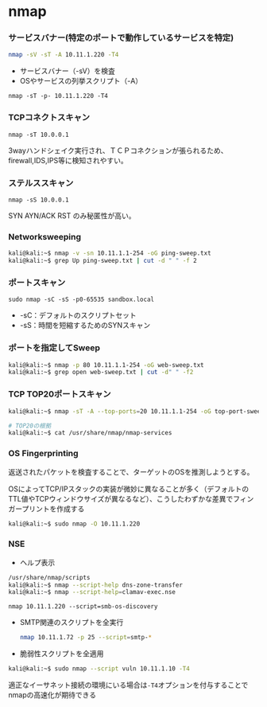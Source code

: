 # nmap

### サービスバナー(特定のポートで動作しているサービスを特定)

```bash
nmap -sV -sT -A 10.11.1.220 -T4
```

* サービスバナー（-sV）を検査
* OSやサービスの列挙スクリプト（-A）

```
nmap -sT -p- 10.11.1.220 -T4
```



### TCPコネクトスキャン

```
nmap -sT 10.0.0.1
```

3wayハンドシェイク実行され、ＴＣＰコネクションが張られるため、  
firewall,IDS,IPS等に検知されやすい。



### ステルススキャン

```
nmap -sS 10.0.0.1
```

SYN AYN/ACK RST のみ秘匿性が高い。



### Networksweeping

```bash
kali@kali:~$ nmap -v -sn 10.11.1.1-254 -oG ping-sweep.txt
kali@kali:~$ grep Up ping-sweep.txt | cut -d " " -f 2
```



### ポートスキャン

```
sudo nmap -sC -sS -p0-65535 sandbox.local
```

* -sC：デフォルトのスクリプトセット
* -sS：時間を短縮するためのSYNスキャン



### ポートを指定してSweep

```bash
kali@kali:~$ nmap -p 80 10.11.1.1-254 -oG web-sweep.txt
kali@kali:~$ grep open web-sweep.txt | cut -d" " -f2
```



### TCP TOP20ポートスキャン

```bash
kali@kali:~$ nmap -sT -A --top-ports=20 10.11.1.1-254 -oG top-port-sweep.txt

# TOP20の根拠
kali@kali:~$ cat /usr/share/nmap/nmap-services 
```



### OS Fingerprinting

返送されたパケットを検査することで、ターゲットのOSを推測しようとする。

OSによってTCP/IPスタックの実装が微妙に異なることが多く（デフォルトのTTL値やTCPウィンドウサイズが異なるなど）、こうしたわずかな差異でフィンガープリントを作成する

```bash
kali@kali:~$ sudo nmap -O 10.11.1.220
```



### NSE

* ヘルプ表示

```bash
/usr/share/nmap/scripts
kali@kali:~$ nmap --script-help dns-zone-transfer
kali@kali:~$ nmap --script-help=clamav-exec.nse
```

```
nmap 10.11.1.220 --script=smb-os-discovery
```



* SMTP関連のスクリプトを全実行

  ```bash
  nmap 10.11.1.72 -p 25 --script=smtp-*
  ```

* 脆弱性スクリプトを全適用

```bash
kali@kali:~$ sudo nmap --script vuln 10.11.1.10 -T4
```



適正なイーサネット接続の環境にいる場合は`-T4`オプションを付与することでnmapの高速化が期待できる

